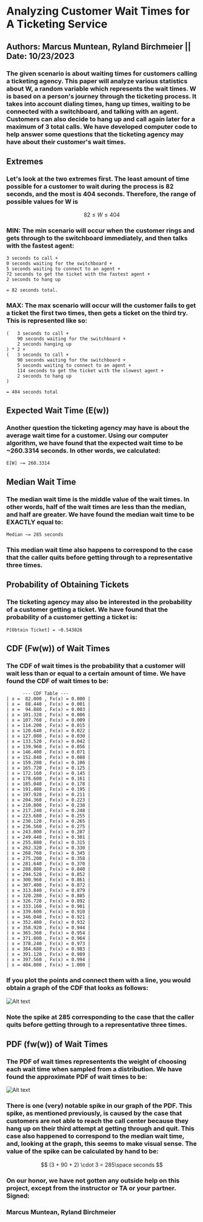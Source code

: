 # Analyzing Customer Wait Times for A Ticketing Service

## Authors: Marcus Muntean, Ryland Birchmeier || Date: 10/23/2023

### The given scenario is about waiting times for customers calling a ticketing agency. This paper will analyze various statistics about W, a random variable which represents the wait times. W is based on a person's journey through the ticketing process. It takes into account dialing times, hang up times, waiting to be connected with a switchboard, and talking with an agent. Customers can also decide to hang up and call again later for a maximum of 3 total calls. We have developed computer code to help answer some questions that the ticketing agency may have about their customer's wait times.

## Extremes

### Let's look at the two extremes first. The least amount of time possible for a customer to wait during the process is 82 seconds, and the most is 404 seconds. Therefore, the range of possible values for W is 
$$
82 \leq W \leq 404
$$

### MIN: The min scenario will occur when the customer rings and gets through to the switchboard immediately, and then talks with the fastest agent:

```
3 seconds to call + 
0 seconds waiting for the switchboard + 
5 seconds waiting to connect to an agent + 
72 seconds to get the ticket with the fastest agent + 
2 seconds to hang up 

= 82 seconds total.
```

### MAX: The max scenario will occur will the customer fails to get a ticket the first two times, then gets a ticket on the third try. This is represented like so:

```
(   3 seconds to call + 
    90 seconds waiting for the switchboard + 
    2 seconds hanging up
) * 2 + 
(   3 seconds to call + 
    90 seconds waiting for the switchboard + 
    5 seconds waiting to connect to an agent + 
    114 seconds to get the ticket with the slowest agent + 
    2 seconds to hang up
) 

= 404 seconds total
```

## Expected Wait Time (E(w))

### Another question the ticketing agency may have is about the average wait time for a customer. Using our computer algorithm, we have found that the expected wait time to be ~260.3314 seconds. In other words, we calculated:

```
E[W] ~= 260.3314
```

## Median Wait Time

### The median wait time is the middle value of the wait times. In other words, half of the wait times are less than the median, and half are greater. We have found the median wait time to be EXACTLY equal to:

```
Median ~= 285 seconds
```

### This median wait time also happens to correspond to the case that the caller quits before getting through to a representative three times.

## Probability of Obtaining Tickets

### The ticketing agency may also be interested in the probability of a customer getting a ticket. We have found that the probability of a customer getting a ticket is:

```
P[Obtain Ticket] = ~0.543026
```


## CDF (Fw(w)) of Wait Times
### The CDF of wait times is the probability that a customer will wait less than or equal to a certain amount of time. We have found the CDF of wait times to be:

```
      --- CDF Table ---
| x =  82.000 , Fx(x) = 0.000 |
| x =  88.440 , Fx(x) = 0.001 |
| x =  94.880 , Fx(x) = 0.003 |
| x = 101.320 , Fx(x) = 0.006 |
| x = 107.760 , Fx(x) = 0.009 |
| x = 114.200 , Fx(x) = 0.015 |
| x = 120.640 , Fx(x) = 0.022 |
| x = 127.080 , Fx(x) = 0.030 |
| x = 133.520 , Fx(x) = 0.042 |
| x = 139.960 , Fx(x) = 0.056 |
| x = 146.400 , Fx(x) = 0.071 |
| x = 152.840 , Fx(x) = 0.088 |
| x = 159.280 , Fx(x) = 0.106 |
| x = 165.720 , Fx(x) = 0.125 |
| x = 172.160 , Fx(x) = 0.145 |
| x = 178.600 , Fx(x) = 0.161 |
| x = 185.040 , Fx(x) = 0.178 |
| x = 191.480 , Fx(x) = 0.195 |
| x = 197.920 , Fx(x) = 0.211 |
| x = 204.360 , Fx(x) = 0.223 |
| x = 210.800 , Fx(x) = 0.238 |
| x = 217.240 , Fx(x) = 0.248 |
| x = 223.680 , Fx(x) = 0.255 |
| x = 230.120 , Fx(x) = 0.265 |
| x = 236.560 , Fx(x) = 0.275 |
| x = 243.000 , Fx(x) = 0.287 |
| x = 249.440 , Fx(x) = 0.301 |
| x = 255.880 , Fx(x) = 0.315 |
| x = 262.320 , Fx(x) = 0.330 |
| x = 268.760 , Fx(x) = 0.345 |
| x = 275.200 , Fx(x) = 0.358 |
| x = 281.640 , Fx(x) = 0.370 |
| x = 288.080 , Fx(x) = 0.840 |
| x = 294.520 , Fx(x) = 0.852 |
| x = 300.960 , Fx(x) = 0.861 |
| x = 307.400 , Fx(x) = 0.872 |
| x = 313.840 , Fx(x) = 0.879 |
| x = 320.280 , Fx(x) = 0.885 |
| x = 326.720 , Fx(x) = 0.892 |
| x = 333.160 , Fx(x) = 0.901 |
| x = 339.600 , Fx(x) = 0.910 |
| x = 346.040 , Fx(x) = 0.921 |
| x = 352.480 , Fx(x) = 0.932 |
| x = 358.920 , Fx(x) = 0.944 |
| x = 365.360 , Fx(x) = 0.954 |
| x = 371.800 , Fx(x) = 0.964 |
| x = 378.240 , Fx(x) = 0.973 |
| x = 384.680 , Fx(x) = 0.983 |
| x = 391.120 , Fx(x) = 0.989 |
| x = 397.560 , Fx(x) = 0.994 |
| x = 404.000 , Fx(x) = 1.000 |
```
### If you plot the points and connect them with a line, you would obtain a graph of the CDF that looks as follows:
![Alt text](image.png)
### Note the spike at 285 corresponding to the case that the caller quits before getting through to a representative three times.

## PDF (fw(w)) of Wait Times
### The PDF of wait times representents the weight of choosing each wait time when sampled from a distribution. We have found the approximate PDF of wait times to be:
![Alt text](image-1.png)

### There is one (very) notable spike in our graph of the PDF. This spike, as mentioned previously, is caused by the case that customers are not able to reach the call center because they hang up on their third attempt at getting through and quit. This case also happened to correspond to the median wait time, and, looking at the graph, this seems to make visual sense. The value of the spike can be calculated by hand to be:

$$
(3 + 90 + 2) \cdot 3 = 285\space seconds
$$


### On our honor, we have not gotten any outside help on this project, except from the instructor or TA or your partner. Signed:

### Marcus Muntean, Ryland Birchmeier
